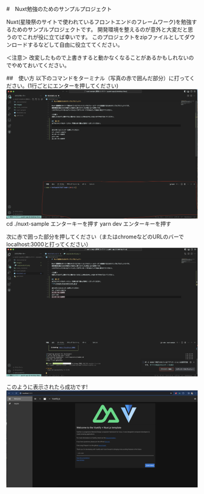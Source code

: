 #　Nuxt勉強のためのサンプルプロジェクト

Nuxt(星陵祭のサイトで使われているフロントエンドのフレームワーク)を勉強するためのサンプルプロジェクトです。
開発環境を整えるのが意外と大変だと思うのでこれが役に立てば幸いです。
このプロジェクトをzipファイルとしてダウンロードするなどして自由に役立ててください。

＜注意＞
改変したもので上書きすると動かなくなることがあるかもしれないのでやめておいてください。

##　使い方
以下のコマンドをターミナル（写真の赤で囲んだ部分）に打ってください。(1行ごとにエンターを押してください)
![](/images/explanation1.png)
cd ./nuxt-sample
エンターキーを押す
yarn dev
エンターキーを押す

次に赤で囲った部分を押してください（またはchromeなどのURLのバーでlocalhost:3000と打ってください）
![](/images/explanation2.png)

このように表示されたら成功です!
![](/images/explanation3.png)